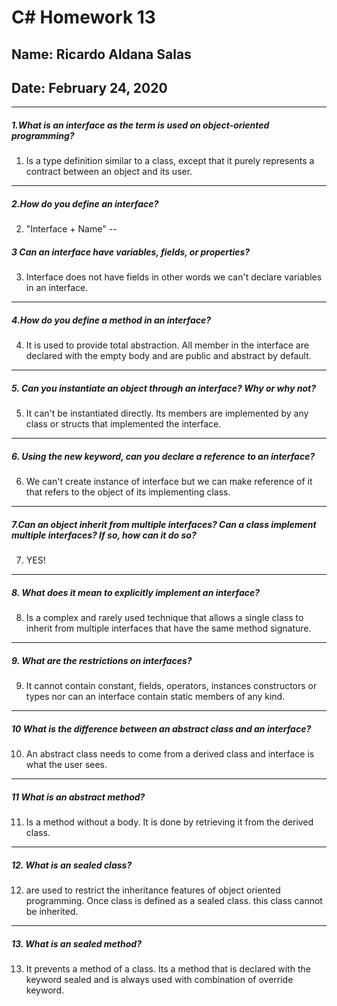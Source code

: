 # C# Homework 13
## Name: Ricardo Aldana Salas
## Date: February 24, 2020
---

##### 1.What is an interface as the term is used on object-oriented programming?
1.   Is a type definition similar to a class, except that it purely represents a contract between an object and its user.
---
##### 2.How do you define an interface?
2. "Interface  + Name"
--
##### 3 Can an interface have variables, fields, or properties?
3. Interface does not have fields in other words we can't declare variables in an interface.
---
##### 4.How do you define a method in an interface?
4. It is used to provide total abstraction. All member in the interface are declared with the empty body and are public and abstract by default.
---
##### 5. Can you instantiate an object through an interface? Why or why not?
5. It can't be instantiated directly. Its members are implemented by any class or structs that implemented the interface.
---
##### 6. Using the new keyword, can you declare a reference to an interface?
6. We can't create instance of interface but we can make reference of it that refers to the object of its implementing class.
---
##### 7.Can an object inherit from multiple interfaces? Can a class implement multiple interfaces? If so, how can it do so?
7.  YES!
---
##### 8. What does it mean to explicitly implement an interface?
8. Is a complex and rarely used technique that allows a single class to inherit from multiple interfaces that have the same method signature.
---
##### 9. What are the restrictions on interfaces?
9.  It cannot contain constant, fields, operators, instances constructors or types nor can an interface contain static members of any kind.
---
##### 10 What is the difference between an abstract class and an interface?
10. An abstract class needs to come from a derived class and interface is what the user sees.
---
##### 11 What is an abstract method?
11. Is a method without a body. It is done by retrieving it from the derived class.
---
##### 12. What is an sealed class?
12. are used to restrict the inheritance features of object oriented programming. Once class is defined as a sealed class. this class cannot be inherited.
---
##### 13. What is an sealed method?
13. It prevents a method of a class. Its a method that is declared with the keyword sealed and is always used with combination of override keyword.
